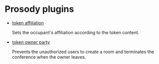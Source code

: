 # Prosody plugins

- [token affiliation](token_affiliation/README.md)

  Sets the occupant's affiliation according to the token content.

- [token owner party](token_owner_party/README.md)

  Prevents the unauthorized users to create a room and terminates the conference
  when the owner leaves.
